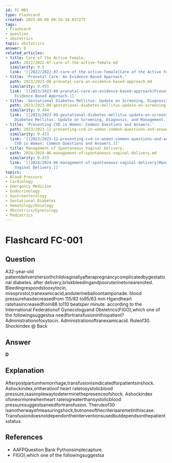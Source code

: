 ```yaml
---
id: FC-001
type: Flashcard
created: 2025-08-08 09:58:28.037275
tags:
- Flashcard
- question
- obstetrics
topic: obstetrics
answer: D
related_articles:
- title: Care of the Active Female.
  path: 2022/2022-07-care-of-the-active-female.md
  similarity: 0.5
  link: '[[2022/2022-07-care-of-the-active-female|Care of the Active Female.]]'
- title: 'Prenatal Care: An Evidence-Based Approach.'
  path: 2023/2023-08-prenatal-care-an-evidence-based-approach.md
  similarity: 0.455
  link: '[[2023/2023-08-prenatal-care-an-evidence-based-approach|Prenatal Care: An
    Evidence-Based Approach.]]'
- title: 'Gestational Diabetes Mellitus: Update on Screening, Diagnosis, and Management.'
  path: 2023/2023-09-gestational-diabetes-mellitus-update-on-screening-diagnosis.md
  similarity: 0.444
  link: '[[2023/2023-09-gestational-diabetes-mellitus-update-on-screening-diagnosis|Gestational
    Diabetes Mellitus: Update on Screening, Diagnosis, and Management.]]'
- title: 'Preventing CVD in Women: Common Questions and Answers.'
  path: 2023/2023-12-preventing-cvd-in-women-common-questions-and-answers.md
  similarity: 0.433
  link: '[[2023/2023-12-preventing-cvd-in-women-common-questions-and-answers|Preventing
    CVD in Women: Common Questions and Answers.]]'
- title: Management of Spontaneous Vaginal Delivery.
  path: 2024/2024-06-management-of-spontaneous-vaginal-delivery.md
  similarity: 0.433
  link: '[[2024/2024-06-management-of-spontaneous-vaginal-delivery|Management of Spontaneous
    Vaginal Delivery.]]'
topics:
- Blood Pressure
- Cardiology
- Emergency Medicine
- Endocrinology
- Gastroenterology
- Gestational Diabetes
- Hematology/Oncology
- Obstetrics/Gynecology
- Pediatrics
---
```


# Flashcard FC-001

## Question

A32-year-old patientdelivershersixthchildvaginallyafterapregnancycomplicatedbygestational diabetes. after delivery,briskbleedingandpooruterinetonearenoted. Bleedingrespondstooxytocin, misoprostol,tranexamicacid,anduterineballoontamponade. blood pressurehasdecreasedfrom 115/82 to95/63 mm Hgandheart ratehasincreasedfrom88 to110 beatsper minute. according to the International Federationof Gynecologyand Obstetrics(FIGO),which one of the followingsuggestsa needfortransfusioninthispatient? Administrationofoxytocin. Administrationoftranexamicacid. Ruleof30. Shockindex @ Back

## Answer

**D**

## Explanation

Afterpostpartumhemorrhage,transfusionisindicatedforpatientsinshock. Ashockindex,ortheratioof heart ratetosystolicblood pressure,isasimplewaytodeterminethepresenceofshock. Ashockindex ofoneormorewhenheart rateisgreaterthansystolicblood pressuresuggestsaneedfortransfusion. Theruleof30 isanotherwayofmeasuringshock,butnoneofthecriteriaaremetinthiscase. Transfusiondoesnotdependontheinterventionsusedbutdependsonthepatientsstatus.

## References

- AAFPQuestion Bank Pythonsimplecapture.
- FIGO),which one of the followingsuggestsa

